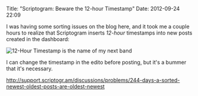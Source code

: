 Title: "Scriptogram: Beware the 12-hour Timestamp"
Date: 2012-09-24 22:09

I was having some sorting issues on the blog here, and it took me a couple hours to realize that Scriptogram inserts *12-hour* timestamps into new posts created in the dashboard:

![12-Hour Timestamp is the name of my next band](http://static.monkinetic.com/files//12-hour-timestamp-20120924-200741.png)

I can change the timestamp in the edito before posting, but it's a bummer that it's necessary.

<http://support.scriptogr.am/discussions/problems/244-days-a-sorted-newest-oldest-posts-are-oldest-newest>
